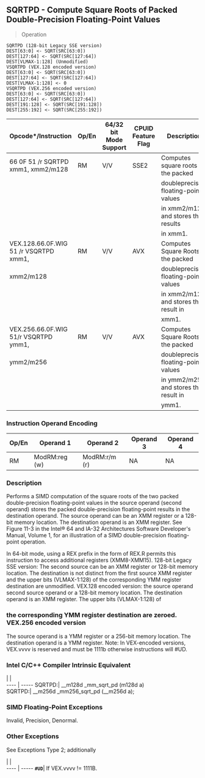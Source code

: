 ## SQRTPD - Compute Square Roots of Packed Double-Precision Floating-Point Values

> Operation

``` slim
SQRTPD (128-bit Legacy SSE version)
DEST[63:0] <- SQRT(SRC[63:0])
DEST[127:64] <- SQRT(SRC[127:64])
DEST[VLMAX-1:128] (Unmodified)
VSQRTPD (VEX.128 encoded version)
DEST[63:0] <- SQRT(SRC[63:0])
DEST[127:64] <- SQRT(SRC[127:64])
DEST[VLMAX-1:128] <- 0
VSQRTPD (VEX.256 encoded version)
DEST[63:0] <- SQRT(SRC[63:0])
DEST[127:64] <- SQRT(SRC[127:64])
DEST[191:128] <- SQRT(SRC[191:128])
DEST[255:192] <- SQRT(SRC[255:192])

```

 Opcode\*/Instruction                  | Op/En| 64/32 bit Mode Support| CPUID Feature Flag| Description                          
 ---  | --- | --- | --- | ---
 66 0F 51 /r SQRTPD xmm1, xmm2/m128   | RM   | V/V                   | SSE2              | Computes square roots of the packed  
                                      |      |                       |                   | doubleprecision floating-point values
                                      |      |                       |                   | in xmm2/m128 and stores the results  
                                      |      |                       |                   | in xmm1.                             
 VEX.128.66.0F.WIG 51 /r VSQRTPD xmm1,| RM   | V/V                   | AVX               | Computes Square Roots of the packed  
 xmm2/m128                            |      |                       |                   | doubleprecision floating-point values
                                      |      |                       |                   | in xmm2/m128 and stores the result in
                                      |      |                       |                   | xmm1.                                
 VEX.256.66.0F.WIG 51/r VSQRTPD ymm1, | RM   | V/V                   | AVX               | Computes Square Roots of the packed  
 ymm2/m256                            |      |                       |                   | doubleprecision floating-point values
                                      |      |                       |                   | in ymm2/m256 and stores the result in
                                      |      |                       |                   | ymm1.                                

### Instruction Operand Encoding
 Op/En| Operand 1    | Operand 2    | Operand 3| Operand 4
 ---  | --- | --- | --- | ---
 RM   | ModRM:reg (w)| ModRM:r/m (r)| NA       | NA       

### Description
Performs a SIMD computation of the square roots of the two packed double-precision
floating-point values in the source operand (second operand) stores the packed
double-precision floating-point results in the destination operand. The source
operand can be an XMM register or a 128-bit memory location. The destination
operand is an XMM register. See Figure 11-3 in the Intel® 64 and IA-32 Architectures
Software Developer's Manual, Volume 1, for an illustration of a SIMD double-precision
floating-point operation.

In 64-bit mode, using a REX prefix in the form of REX.R permits this instruction
to access additional registers (XMM8-XMM15). 128-bit Legacy SSE version: The
second source can be an XMM register or 128-bit memory location. The destination
is not distinct from the first source XMM register and the upper bits (VLMAX-1:128)
of the corresponding YMM register destination are unmodified. VEX.128 encoded
version: the source operand second source operand or a 128-bit memory location.
The destination operand is an XMM register. The upper bits (VLMAX-1:128) of
### the corresponding YMM register destination are zeroed. VEX.256 encoded version
The source operand is a YMM register or a 256-bit memory location. The destination
operand is a YMM register. Note: In VEX-encoded versions, VEX.vvvv is reserved
and must be 1111b otherwise instructions will #UD.



### Intel C/C++ Compiler Intrinsic Equivalent
   | |  
---- | -----
 SQRTPD:| __m128d _mm_sqrt_pd (m128d a)      
 SQRTPD:| __m256d _mm256_sqrt_pd (__m256d a);

### SIMD Floating-Point Exceptions
Invalid, Precision, Denormal.


### Other Exceptions
See Exceptions Type 2; additionally

   | |  
---- | -----
 **``#UD``**| If VEX.vvvv != 1111B.
